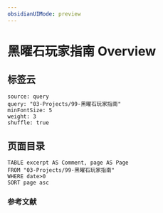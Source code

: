 ```yaml
---
obsidianUIMode: preview
---
```


# 黑曜石玩家指南 Overview

## 标签云

```tagcloud
source: query
query: "03-Projects/99-黑曜石玩家指南"
minFontSize: 5
weight: 3
shuffle: true
```

## 页面目录

```dataview
TABLE excerpt AS Comment, page AS Page 
FROM "03-Projects/99-黑曜石玩家指南"
WHERE date>0
SORT page asc
```




### 参考文献